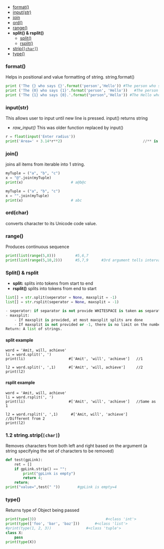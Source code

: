 - [format()](#f)
- [input(str)](#i)
- [join](#j)
- [ord()](#o)
- [range()](#r)
- **split() & rsplit()**
  - [split()](#s)
  - [rsplit()](#rs)
- [strip(`[char]`)](#st)
- [type()](#t)

<a name=f></a>
### format()
Helps in positional and value formatting of string. string.format()
```py
print ('The {} who says {}'.format('person','Hello')) #The person who says Hello.
print ('The {0} who says {1}'.format('person', 'Hello'))   #The person who says Hello
print ('The {1} who says {0}.'.format("person",'Hello')) #The Hello who says Person
```

<a name=i></a>
### input(str)
This allows user to input until new line is pressed. input() returns string
- *raw_input()* This was older function replaced by input()
```py
r = float(input('Enter radius'))
print('Area=' + 3.14*r**2)                                     //** is Exponetial. ie x^y
```

<a name=j></a>
### join()
joins all items from iterable into 1 string.
```py
myTuple = ("a", "b", "c")
x = "@".join(myTuple)
print(x)                      # a@b@c

myTuple = ("a", "b", "c")
x = "".join(myTuple)
print(x)                      # abc
```

<a name=o></a>
### ord(char)
converts character to its Unicode code value.

<a name=r></a>
### range()
Produces continuous sequence
```py
print(list(range(5,8)))         #5,6,7
print(list(range(5,10,2)))      #5,7,9      #3rd argument tells interval of sequence
```

### Split() & rsplit
- **split:** splits into tokens from start to end
- **rsplit()** splits into tokens from end to start
```py
list[] = str.split(seperator = None, maxsplit = -1)
list[] = str.rsplit(seperator = None, maxsplit = -1)

- seperator: if separator is not provide WHITESPACE is taken as separator
- maxsplit:
    - If maxsplit is provided, at most maxsplit splits are done
    - If maxsplit is not provided or -1, there is no limit on the number of splits 
Return: A list of strings.
```
<a name=s></a>
#### split example
```
word = 'Amit, will, achieve'
li = word.split(', ')
print(li)                    #['Amit', 'will', 'achieve']   //1

l2 = word.split(', ',1)      #['Amit', 'will, achieve']     //2
print(l2)
```
<a name=rs></a>
#### rsplit example
```
word = 'Amit, will, achieve'
li = word.rsplit(', ')
print(li)                    #['Amit', 'will', 'achieve']   //Same as 1

l2 = word.rsplit(', ',1)      #['Amit, will', 'achieve']    //Different from 2
print(l2)
```

<a name=st></a>
### 1.2 string.strip(`[char]`)
Removes characters from both left and right based on the argument (a string specifying the set of characters to be removed)
```py
def test(gpLink):
    ret = []
    if gpLink.strip() == "":
        print("gpLink is empty")
        return 4;
    return;
print("value=",test(" "))        #gpLink is empty=4
```

<a name=t></a>
### type()
Returns type of Object being passed  
```py
print(type(3))                                #<class 'int'>
print(type(['foo', 'bar', 'baz']))       #<class 'list'>
#print(type(1, 2, 3))                #<class 'tuple'>
class X:
    pass
print(type(X))
```  


